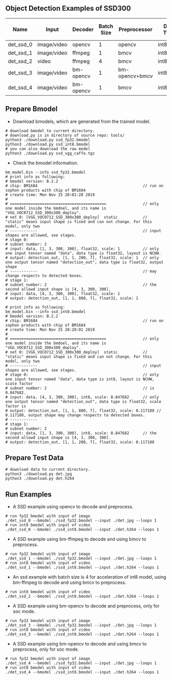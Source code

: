 ## Object Detection Examples of SSD300

Name|Input|Decoder|Batch Size|Preprocessor|Data Type|Model|PCIE or SOC
-|-|-|-|-|-|-|-
det_ssd_0|image/video|opencv|1|opencv|int8/fp32|ssd_vgg|both
det_ssd_1|image/video|ffmpeg|1|bmcv|int8/fp32|ssd_vgg|soc
det_ssd_2|video|ffmpeg|4|bmcv|int8/fp32|ssd_vgg|soc
det_ssd_3|image/video|bm-opencv|1|bm-opencv+bmcv|int8/fp32|ssd_vgg|both
det_ssd_4|image/video|bm-opencv|1|bmcv|int8/fp32|ssd_vgg|both

## Prepare Bmodel

* Download bmodels, which are generated from the trained model.

```shell
# download bmodel to current directory.
# download.py is in directory of source repo: tools/
python3 ./download.py ssd_fp32.bmodel
python3 ./download.py ssd_int8.bmodel
# you can also download the raw model
python3 ./download.py ssd_vgg_caffe.tgz
```

* Check the bmodel information.

```shell
bm_model.bin --info ssd_fp32.bmodel
# print info as following:
# bmodel version: B.2.2
# chip: BM1684                                              // run on sophon products with chip of BM1684
# create time: Mon Nov 25 20:01:28 2019
#
# ==========================================                // only one model inside the bmdoel, and its name is "VGG_VOC0712_SSD_300x300_deploy".
# net 0: [VGG_VOC0712_SSD_300x300_deploy]  static           // "static" means input shape is fixed and can not change. For this model, only two
# ------------                                              // input shapes are allowed, see stages.
# stage 0:
# subnet number: 2
# input: data, [1, 3, 300, 300], float32, scale: 1          // only one input tensor named "data", data type is float32, layout is NCHW.
# output: detection_out, [1, 1, 200, 7], float32, scale: 1  // only one output tensor named "detection_out", data type is float32, output shape
# ------------                                              // may change respects to detected boxes.
# stage 1:
# subnet number: 2                                          // the second allowd input shape is [4, 3, 300, 300].
# input: data, [4, 3, 300, 300], float32, scale: 1
# output: detection_out, [1, 1, 800, 7], float32, scale: 1

# print info as following:
bm_model.bin --info ssd_int8.bmodel
# bmodel version: B.2.2
# chip: BM1684                                              // run on sophon products with chip of BM1684
# create time: Mon Nov 25 20:20:01 2019
#
# ==========================================                // only one model inside the bmdoel, and its name is "VGG_VOC0712_SSD_300x300_deploy".
# net 0: [VGG_VOC0712_SSD_300x300_deploy]  static           // "static" means input shape is fixed and can not change. For this model, only two
# ------------                                              // input shapes are allowed, see stages.
# stage 0:                                                  // only one input tensor named "data", data type is int8, layout is NCHW, scale factor
# subnet number: 2                                          // is 0.847682.
# input: data, [4, 3, 300, 300], int8, scale: 0.847682      // only one output tensor named "detection_out", data type is float32, scale factor is
# output: detection_out, [1, 1, 800, 7], float32, scale: 0.117188 // 0.117188, output shape may change respects to detected boxes.
# ------------
# stage 1:
# subnet number: 2
# input: data, [1, 3, 300, 300], int8, scale: 0.847682      // the second allowd input shape is [4, 3, 300, 300].
# output: detection_out, [1, 1, 200, 7], float32, scale: 0.117188
```

## Prepare Test Data

```shell
# download data to current directory.
python3 ./download.py det.jpg
python3 ./download.py det.h264
```

## Run Examples

* A SSD example using opencv to decode and preprocess.

```shell
# run fp32 bmodel with input of image
./det_ssd_0 --bmodel ./ssd_fp32.bmodel --input ./det.jpg --loops 1
# run int8 bmodel with input of video
./det_ssd_0 --bmodel ./ssd_int8.bmodel --input ./det.h264 --loops 1
```


* A SSD example using bm-ffmpeg to decode and using bmcv to preprocess.

```shell
# run fp32 bmodel with input of image
./det_ssd_1 --bmodel ./ssd_fp32.bmodel --input ./det.jpg --loops 1
# run int8 bmodel with input of video
./det_ssd_1 --bmodel ./ssd_int8.bmodel --input ./det.h264 --loops 1
```

* An ssd example with batch size is 4 for acceleration of int8 model, using bm-ffmpeg to decode and using bmcv to preprocess.

```shell
# run int8 bmodel with input of video
./det_ssd_2 --bmodel ./ssd_int8.bmodel --input ./det.h264 --loops 1
```

* A SSD example using bm-opencv to decode and preprocess, only for soc mode.

```shell
# run fp32 bmodel with input of image
./det_ssd_3 --bmodel ./ssd_fp32.bmodel --input ./det.jpg --loops 1
# run int8 bmodel with input of video
./det_ssd_3 --bmodel ./ssd_int8.bmodel --input ./det.h264 --loops 1
```

* A SSD example using bm-opencv to decode and using bmcv to preprocess, only for soc mode.

```shell
# run fp32 bmodel with input of image
./det_ssd_4 --bmodel ./ssd_fp32.bmodel --input ./det.jpg --loops 1
# run int8 bmodel with input of video
./det_ssd_4 --bmodel ./ssd_int8.bmodel --input ./det.h264 --loops 1
```
